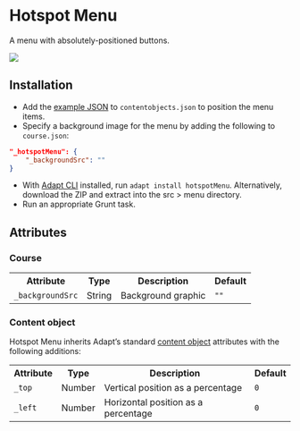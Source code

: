# Hotspot Menu

A menu with absolutely-positioned buttons.

![](https://user-images.githubusercontent.com/922987/43205041-51a6517c-901a-11e8-976d-c7677c000db4.jpg)

## Installation

* Add the [example JSON](example.json) to `contentobjects.json` to position the menu items.
* Specify a background image for the menu by adding the following to `course.json`:
```json
"_hotspotMenu": {
	"_backgroundSrc": ""
}
```
* With [Adapt CLI](https://github.com/adaptlearning/adapt-cli) installed, run `adapt install hotspotMenu`. Alternatively, download the ZIP and extract into the src > menu directory.
* Run an appropriate Grunt task.

## Attributes

### Course

<table>
	<tr>
		<th>Attribute<br></th>
		<th>Type</th>
		<th>Description</th>
		<th>Default</th>
	</tr>
	<tr>
		<td><code>_backgroundSrc</code></td>
		<td>String</td>
		<td>Background graphic</td>
		<td><code>""</code></td>
	</tr>
</table>

### Content object

Hotspot Menu inherits Adapt’s standard [content object](https://github.com/adaptlearning/adapt_framework/wiki/Creating-your-first-course#contentobjectsjson) attributes with the following additions:

<table>
	<tr>
		<th>Attribute<br></th>
		<th>Type</th>
		<th>Description</th>
		<th>Default</th>
	</tr>
	<tr>
		<td><code>_top</code></td>
		<td>Number</td>
		<td>Vertical position as a percentage</td>
		<td><code>0</code></td>
	</tr>
	<tr>
		<td><code>_left</code></td>
		<td>Number</td>
		<td>Horizontal position as a percentage</td>
		<td><code>0</code></td>
	</tr>
</table>
